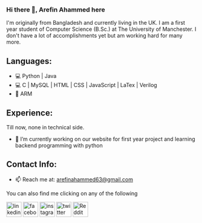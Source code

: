 ### Hi there 👋, Arefin Ahammed here
I'm originally from Bangladesh and currently living in the UK. I am a first year student of Computer Science (B.Sc.) at The University of Manchester. I don't have a lot of accomplishments yet but am working hard for many more. 

## Languages:
* 💻 Python | Java
* 💻 C | MySQL | HTML | CSS | JavaScript | LaTex | Verilog
* 📱 ARM

## Experience: 
Till now, none in technical side.
- 🔭 I’m currently working on our website for first year project and learning backend programming with python


## Contact Info:
- 📫 Reach me at: arefinahammed63@gmail.com 

You can also find me clicking on any of the following

[<img src='https://cdn.jsdelivr.net/npm/simple-icons@3.0.1/icons/linkedin.svg' alt='linkedin' height='40'>](https://www.linkedin.com/in/arfi20/)  [<img src='https://cdn.jsdelivr.net/npm/simple-icons@3.0.1/icons/facebook.svg' alt='facebook' height='40'>](https://www.facebook.com/arfii20)  [<img src='https://cdn.jsdelivr.net/npm/simple-icons@3.0.1/icons/instagram.svg' alt='instagram' height='40'>](https://www.instagram.com/arfiii20/)  [<img src='https://cdn.jsdelivr.net/npm/simple-icons@3.0.1/icons/twitter.svg' alt='twitter' height='40'>](https://twitter.com/Arfiii20)  [<img src='https://cdn.jsdelivr.net/npm/simple-icons@3.0.1/icons/reddit.svg' alt='Reddit' height='40'>](https://www.reddit.com/user/arfii20)
